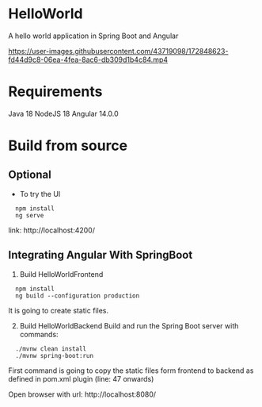 # HelloWorld
A hello world application in Spring Boot and Angular

https://user-images.githubusercontent.com/43719098/172848623-fd44d9c8-06ea-4fea-8ac6-db309d1b4c84.mp4

# Requirements
Java 18
NodeJS 18
Angular 14.0.0

# Build from source

## Optional
* To try the UI 
```
  npm install
  ng serve
```
link: http://localhost:4200/



## Integrating Angular With SpringBoot  
1. Build HelloWorldFrontend
```
  npm install
  ng build --configuration production
```
It is going to create static files.

2. Build HelloWorldBackend
Build and run the Spring Boot server with commands:
```
  ./mvnw clean install
  ./mvnw spring-boot:run
```
First command is going to copy the static files form frontend to backend as defined in pom.xml plugin (line: 47 onwards)

Open browser with url: http://localhost:8080/

